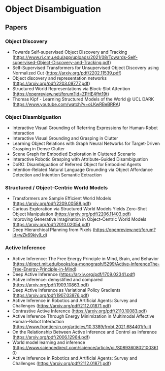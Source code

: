 # Object Disambiguation

## Papers

### Object Discovery
- Towards Self-supervised Object Discovery and Tracking (https://www.ri.cmu.edu/app/uploads/2021/08/Towards-Self-supervised-Object-Discovery-and-Tracking.pdf)
- Self-Supervised Transformers for Unsupervised Object Discovery using Normalized Cut (https://arxiv.org/pdf/2202.11539.pdf)
- Object discovery and representation networks (https://arxiv.org/pdf/2203.08777.pdf)
- Structured World Representations via Block-Slot Attention (https://openreview.net/forum?id=ZPHE4fht19t)
- Thomas Kipf - Learning Structured Models of the World @ UCL DARK (https://www.youtube.com/watch?v=oLKwRBeBRRA)

### Object Disambiguation
- Interactive Visual Grounding of Referring Expressions for Human-Robot Interaction
- Interactive Visual Grounding and Grasping in Clutter
- Learning Object Relations with Graph Neural Networks for Target-Driven Grasping in Dense Clutter
- Scene Graph for Embodied Exploration in Cluttered Scenario
- Interactive Robotic Grasping with Attribute-Guided Disambiguation
- DoRO: Disambiguation of Referred Object for Embodied Agents
- Intention-Related Natural Language Grounding via Object Affordance Detection and Intention Semantic Extraction

### Structured / Object-Centric World Models
- Transformers are Sample Efficient World Models (https://arxiv.org/pdf/2209.00588.pdf)
- Curious Exploration via Structured World Models Yields Zero-Shot Object Manipulation (https://arxiv.org/pdf/2206.11403.pdf)
- Improving Generative Imagination in Object-Centric World Models (https://arxiv.org/pdf/2010.02054.pdf)
- Deep Hierarchical Planning from Pixels (https://openreview.net/forum?id=wZk69kjy9_d)

### Active Inference
- Active Inference: The Free Energy Principle in Mind, Brain, and Behavior (https://direct.mit.edu/books/oa-monograph/5299/Active-InferenceThe-Free-Energy-Principle-in-Mind)
- Deep Active Inference (https://arxiv.org/pdf/1709.02341.pdf)
- Active inference: demystified and compared (https://arxiv.org/pdf/1909.10863.pdf)
- Deep Active Inference as Variational Policy Gradients (https://arxiv.org/pdf/1907.03876.pdf)
- Active Inference in Robotics and Artificial Agents: Survey and Challenges (https://arxiv.org/pdf/2112.01871.pdf)
- Contrastive Active Inference (https://arxiv.org/pdf/2110.10083.pdf)
- Active Inference Through Energy Minimization in Multimodal Affective Human–Robot Interaction (https://www.frontiersin.org/articles/10.3389/frobt.2021.684401/full)
- On the Relationship Between Active Inference and Control as Inference (https://arxiv.org/pdf/2006.12964.pdf)
- World model learning and inference (https://www.sciencedirect.com/science/article/pii/S0893608021003610)
- Active Inference in Robotics and Artificial Agents: Survey and Challenges (https://arxiv.org/pdf/2112.01871.pdf)